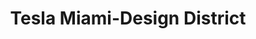 ---
title: "Tesla Miami-Design District"
url: /miami/tesla-miami-design-district/
shop: Autohaus
---